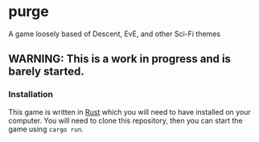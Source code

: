 # purge
A game loosely based of Descent, EvE, and other Sci-Fi themes

## WARNING: This is a work in progress and is barely started.

### Installation
This game is written in [Rust](https://www.rust-lang.org/) which you will need to have installed on your computer. 
You will need to clone this repository, then you can start the game using `cargo run`.
